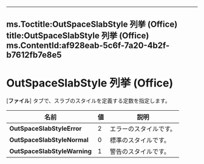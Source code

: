 

---
ms.Toctitle:OutSpaceSlabStyle 列挙 (Office)
title:OutSpaceSlabStyle 列挙 (Office)
ms.ContentId:af928eab-5c6f-7a20-4b2f-b7612fb7e8e5
---
# OutSpaceSlabStyle 列挙 (Office)




[**ファイル**] タブで、スラブのスタイルを定義する定数を指定します。

|**名前**|**値**|**説明**|
|---|---|---|
|**OutSpaceSlabStyleError**|2|エラーのスタイルです。|
|**OutSpaceSlabStyleNormal**|0|標準のスタイルです。|
|**OutSpaceSlabStyleWarning**|1|警告のスタイルです。|




